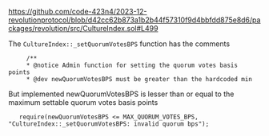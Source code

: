https://github.com/code-423n4/2023-12-revolutionprotocol/blob/d42cc62b873a1b2b44f57310f9d4bbfdd875e8d6/packages/revolution/src/CultureIndex.sol#L499

The `CultureIndex::_setQuorumVotesBPS` function has the comments
```
     /**
     * @notice Admin function for setting the quorum votes basis points
     * @dev newQuorumVotesBPS must be greater than the hardcoded min
```
But implemented newQuorumVotesBPS is lesser than or equal to the maximum settable quorum votes basis points

```
   require(newQuorumVotesBPS <= MAX_QUORUM_VOTES_BPS, "CultureIndex::_setQuorumVotesBPS: invalid quorum bps");
```